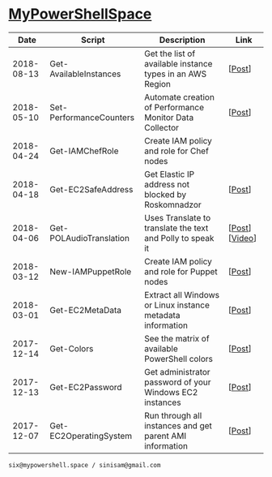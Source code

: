 # [MyPowerShellSpace](http://mypowershell.space/)

Date | Script | Description | Link
--- | --- | --- | ---
2018-08-13 |Get-AvailableInstances | Get the list of available instance types in an AWS Region | [[Post](http://mypowershell.space/index.php/2018/08/13/do-you-need-the-list-of-available-instance-types-in-a-particular-aws-region/)]
2018-05-10 | Set-PerformanceCounters | Automate creation of Performance Monitor Data Collector | [[Post](http://mypowershell.space/index.php/2018/05/10/automate-creation-of-performance-monitor-data-collector-on-an-ec2-instance-or-a-workspace)]
2018-04-24 | Get-IAMChefRole | Create IAM policy and role for Chef nodes
2018-04-18 | Get-EC2SafeAddress | Get Elastic IP address not blocked by Roskomnadzor | [[Post](http://mypowershell.space/index.php/2018/04/18/looking-for-safe-aws-elastic-ip-this-may-help)]
2018-04-06 | Get-POLAudioTranslation | Uses Translate to translate the text and Polly to speak it | [[Post](http://mypowershell.space/index.php/2018/04/06/polly-and-translate-sugar-and-spice)] [[Video](http://mypowershell.space.s3-eu-west-1.amazonaws.com/vid/Get-POLAudioTranslation_Video.mp4)]
2018-03-12 | New-IAMPuppetRole | Create IAM policy and role for Puppet nodes | [[Post](http://mypowershell.space/index.php/2018/03/12/opsworks-for-puppet-enterprise-iam-role-for-nodes/)]
2018-03-01 | Get-EC2MetaData | Extract all Windows or Linux instance metadata information | [[Post](http://mypowershell.space/index.php/2018/03/01/i-need-meta-data-all-of-it/)]
2017-12-14 | Get-Colors | See the matrix of available PowerShell colors | [[Post](http://mypowershell.space/index.php/2017/12/14/colors-magical-colors/)]
2017-12-13 | Get-EC2Password | Get administrator password of your Windows EC2 instances | [[Post](http://mypowershell.space/index.php/2017/12/13/how-to-get-my-ec2-instance-password/)]
2017-12-07 | Get-EC2OperatingSystem | Run through all instances and get parent AMI information | [[Post](http://mypowershell.space/index.php/2017/12/07/get-os-of-the-instance-or-gods-forbid-sql-version/)]

    six@mypowershell.space / sinisam@gmail.com